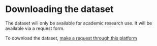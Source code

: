 # Downloading the dataset
The dataset will only be available for academic research use. It will be available via a request form.

To download the dataset,  [make a request through this platform]([https://forms.gle/x6YmS96VVPgsUSiQ6](https://dataverse.harvard.edu/dataset.xhtml?persistentId=doi:10.7910/DVN/JRYYNM)https://dataverse.harvard.edu/dataset.xhtml?persistentId=doi:10.7910/DVN/JRYYNM) 

